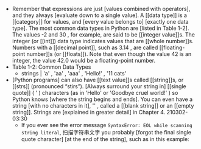 - Remember that expressions are just [values combined with operators], and they always [evaluate down to a single value]. A [[data type]] is a [[category]] for values, and [every value belongs to] [exactly one data type]. The most common data types in Python are [listed in Table 1-2]. The values -2 and 30 , for example, are said to be [[integer value]]s. The integer (or [[int]]) data type indicates values that are [[whole number]]s. Numbers with a [[decimal point]], such as 3.14 , are called [[floating-point number]]s (or [[floats]]). Note that even though the value 42 is an integer, the value 42.0 would be a floating-point number.
- Table 1-2: Common Data Types
    - strings | 'a' , 'aa' , 'aaa' , 'Hello!' , '11 cats'
- [Python programs] can also have [[text value]]s called [[string]]s, or [[strs]] (pronounced “stirs”). [Always surround your string in] [[single quote]] ( ' ) characters (as in 'Hello' or 'Goodbye cruel world!' ) so Python knows [where the string begins and ends]. You can even have a string [with no characters in it], '' , called a [[blank string]] or an [[empty string]]. Strings are [explained in greater detail] in Chapter 4.
210302-03:30
    - If you ever see the error message `SyntaxError: EOL while scanning string literal`, 扫描字符串文字 you probably [forgot the final single quote character] [at the end of the string], such as in this example:
